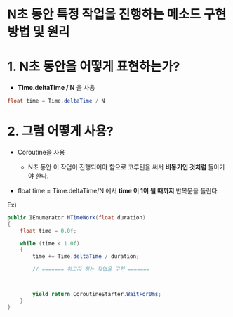 N초 동안 특정 작업을 진행하는 메소드 구현 방법 및 원리
===


# 1. N초 동안을 어떻게 표현하는가?
- **Time.deltaTime / N** 을 사용   
```C#
float time = Time.deltaTime / N
```

# 2. 그럼 어떻게 사용?
- Coroutine을 사용
  -  N초 동안 이 작업이 진행되어야 함으로 코루틴을 써서 **비동기인 것처럼** 돌아가야 한다.

- float time = Time.deltaTime/N 에서 **time 이 1이 될 때까지** 반복문을 돌린다.

Ex)
```C#
public IEnumerator NTimeWork(float duration)
{
    float time = 0.0f;

    while (time < 1.0f)
    {
        time += Time.deltaTime / duration;

        // ======= 하고자 하는 작업을 구현 =======



        yield return CoroutineStarter.WaitFor0ms;
    }
}
```
